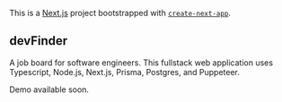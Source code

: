 This is a [Next.js](https://nextjs.org/) project bootstrapped with [`create-next-app`](https://github.com/vercel/next.js/tree/canary/packages/create-next-app).

## devFinder

A job board for software engineers. This fullstack web application uses Typescript, Node.js, Next.js, Prisma, Postgres, and Puppeteer.

Demo available soon.
